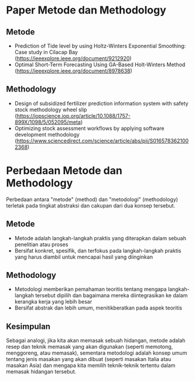 # Paper Metode dan Methodology

## Metode

- Prediction of Tide level by using Holtz-Winters Exponential Smoothing: Case study in Cilacap Bay (https://ieeexplore.ieee.org/document/9212920)
- Optimal Short-Term Forecasting Using GA-Based Holt-Winters Method (https://ieeexplore.ieee.org/document/8978638)

## Methodology

- Design of subsidized fertilizer prediction information system with safety stock methodology wheel slip (https://iopscience.iop.org/article/10.1088/1757-899X/1098/5/052095/meta)
- Optimizing stock assessment workflows by applying software development methodology (https://www.sciencedirect.com/science/article/abs/pii/S0165783621002368)

# Perbedaan Metode dan Methodology

Perbedaan antara "metode" (method) dan "metodologi" (methodology) terletak pada tingkat abstraksi dan cakupan dari dua konsep tersebut.

## Metode 

- Metode adalah langkah-langkah praktis yang diterapkan dalam sebuah penelitian atau proses
- Bersifat konkret, spesifik, dan terfokus pada langkah-langkah praktis yang harus diambil untuk mencapai hasil yang diinginkan

## Methodology

- Metodologi memberikan pemahaman teoritis tentang mengapa langkah-langkah tersebut dipilih dan bagaimana mereka diintegrasikan ke dalam kerangka kerja yang lebih besar
- Bersifat abstrak dan lebih umum, menitikberatkan pada aspek teoritis

## Kesimpulan

Sebagai analogi, jika kita akan memasak sebuah hidangan, metode adalah resep dan teknik memasak yang akan digunakan (seperti memotong, menggoreng, atau memasak), 
sementara metodologi adalah konsep umum tentang jenis masakan yang akan dibuat (seperti masakan Italia atau masakan Asia) dan mengapa kita memilih teknik-teknik tertentu dalam memasak hidangan tersebut.


